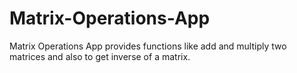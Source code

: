 # Matrix-Operations-App
Matrix Operations App provides functions like add and multiply two matrices and also to get inverse of a matrix.
